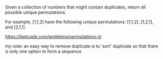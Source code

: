 Given a collection of numbers that might contain duplicates, return all possible unique permutations.

For example,
[1,1,2] have the following unique permutations:
[1,1,2], [1,2,1], and [2,1,1].

https://leetcode.com/problems/permutations-ii/

my note: an easy way to remove duplicate is to 'sort' duplicate so that there is only one option to form a sequence
